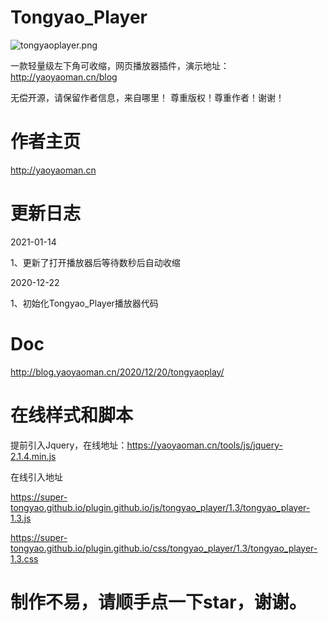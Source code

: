 # Tongyao_Player
![tongyaoplayer.png](https://i.loli.net/2020/12/22/MHvNF62R1ycjgOC.png)

一款轻量级左下角可收缩，网页播放器插件，演示地址：http://yaoyaoman.cn/blog

无偿开源，请保留作者信息，来自哪里！
尊重版权！尊重作者！谢谢！

# 作者主页
http://yaoyaoman.cn

# 更新日志
2021-01-14

1、更新了打开播放器后等待数秒后自动收缩

2020-12-22

1、初始化Tongyao_Player播放器代码


# Doc
http://blog.yaoyaoman.cn/2020/12/20/tongyaoplay/

# 在线样式和脚本
提前引入Jquery，在线地址：https://yaoyaoman.cn/tools/js/jquery-2.1.4.min.js


在线引入地址

https://super-tongyao.github.io/plugin.github.io/js/tongyao_player/1.3/tongyao_player-1.3.js

https://super-tongyao.github.io/plugin.github.io/css/tongyao_player/1.3/tongyao_player-1.3.css

# 制作不易，请顺手点一下star，谢谢。
